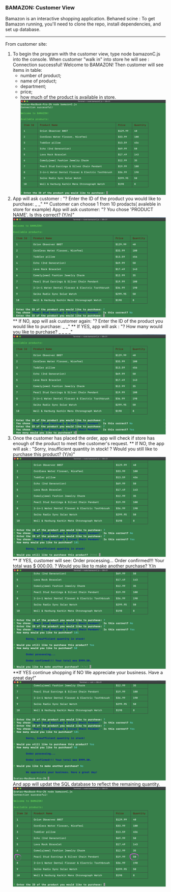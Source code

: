 ### BAMAZON: Customer View
Bamazon is an interactive shopping application.
Behaned scine : 
To get Bamazon running, you'll need to clone the repo, install dependencies, and set up database.
_ _ _ _ _ _ _ _ _ _ _ _ _ _ _ _ _ _ _ _ _ _ _ _ _ _
From customer site:
1. To begin the program with the customer view, type node bamazonC.js into the console. When customer "walk in" into store he will see :
        Connection successful!
        Welcome to BAMAZON!
Then customer will see items in table:
   * number of product;
   * name of product;
   * department;
   * price;
   * how much of the product is available in store.
   ![step1](/images/image1.png)
2. App will ask customer : 
"? Enter the ID of the product you would like to purchase: _ _"
   ** Customer can choose 1 from 10 prodacts( avaleble in store for example)
 App will ask customer: 
"? You chose 'PRODUCT NAME'. Is this correct? (Y/n)"
    ![step2](/images/image2.png)
    ** If NO, app will ask customer again: "? Enter the ID of the product you would like to purchase: _ _"
    ** If YES, app  will ask : "? How many would you like to purchase? _ _ _ _"
    ![step3](/images/image3.png)
4. Once the customer has placed the order, app will check if store has enough of the product to meet the customer's request.
   ** If NO, the app will ask :
   "Sorry, insufficient quantity in stock!
    ? Would you still like to purchase this product? (Y/n)"
    ![step4](/images/image4.png)
  ** If YES, customer will see: 
            Order processing...
             Order confirmed!!! 
            Your total was $ 000.00.
            ? Would you like to make another purchase? Y/n 
    ![step5](/images/image5.png)
    **If YES continue shopping if NO 
            We appreciate your business. Have a great day!"
    ![step6](/images/image6.png)
And app will updat the SQL database to reflect the remaining quantity.
    ![step7](/images/image7.png)


